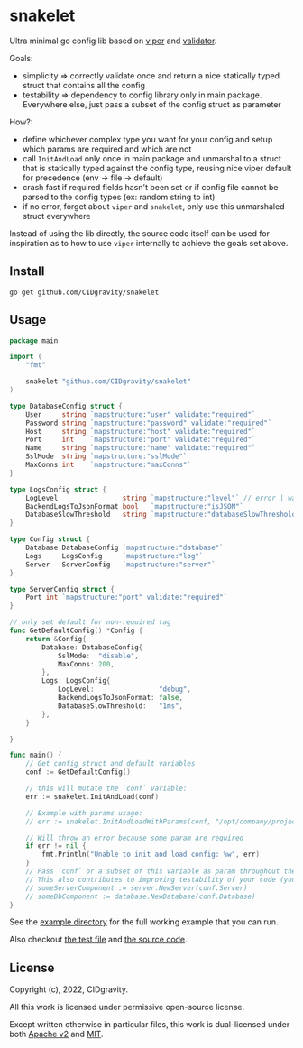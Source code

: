 # snakelet

Ultra minimal go config lib based on [viper](https://github.com/spf13/viper) and [validator](https://github.com/go-playground/validator).

Goals:
- simplicity => correctly validate once and return a nice statically typed struct that contains all the config
- testability => dependency to config library only in main package. Everywhere else, just pass a subset of the config struct as parameter

How?:
- define whichever complex type you want for your config and setup which params are required and which are not
- call `InitAndLoad` only once in main package and unmarshal to a struct that is statically typed against the config type, reusing nice viper default for precedence (env -> file -> default)
- crash fast if required fields hasn't been set or if config file cannot be parsed to the config types (ex: random string to int)
- if no error, forget about `viper` and `snakelet`, only use this unmarshaled struct everywhere

Instead of using the lib directly, the source code itself can be used for inspiration as to how to use `viper` internally to achieve the goals set above.

## Install

```
go get github.com/CIDgravity/snakelet
```

## Usage

```go
package main

import (
	"fmt"

	snakelet "github.com/CIDgravity/snakelet"
)

type DatabaseConfig struct {
	User     string `mapstructure:"user" validate:"required"`
	Password string `mapstructure:"password" validate:"required"`
	Host     string `mapstructure:"host" validate:"required"`
	Port     int    `mapstructure:"port" validate:"required"`
	Name     string `mapstructure:"name" validate:"required"`
	SslMode  string `mapstructure:"sslMode"`
	MaxConns int    `mapstructure:"maxConns"`
}

type LogsConfig struct {
	LogLevel                string `mapstructure:"level"` // error | warn | info - case insensitive
	BackendLogsToJsonFormat bool   `mapstructure:"isJSON"`
	DatabaseSlowThreshold   string `mapstructure:"databaseSlowThreshold"` // Value under which a query is considered slow. "1ms", "1s", etc - anything that's parsable by time.ParseDuration(interval).
}

type Config struct {
	Database DatabaseConfig `mapstructure:"database"`
	Logs     LogsConfig     `mapstructure:"log"`
	Server   ServerConfig   `mapstructure:"server"`
}

type ServerConfig struct {
	Port int `mapstructure:"port" validate:"required"`
}

// only set default for non-required tag
func GetDefaultConfig() *Config {
	return &Config{
		Database: DatabaseConfig{
			SslMode:  "disable",
			MaxConns: 200,
		},
		Logs: LogsConfig{
			LogLevel:                "debug",
			BackendLogsToJsonFormat: false,
			DatabaseSlowThreshold:   "1ms",
		},
	}

}

func main() {
	// Get config struct and default variables
	conf := GetDefaultConfig()

	// this will mutate the `conf` variable:
	err := snakelet.InitAndLoad(conf)

	// Example with params usage:
	// err := snakelet.InitAndLoadWithParams(conf, "/opt/company/project.yaml", "company-project")

	// Will throw an error because some param are required
	if err != nil {
		fmt.Println("Unable to init and load config: %w", err)
	}
	// Pass `conf` or a subset of this variable as param throughout the rest of the code so you don't have any dependency on snakelet or viper whatsoever.
	// This also contributes to improving testability of your code (you can code with pure funcitons):
	// someServerComponent := server.NewServer(conf.Server)
	// someDbComponent := database.NewDatabase(conf.Database)
}
```

See the [example directory](./example) for the full working example that you can run.

Also checkout [the test file](./config_test.go) and [the source code](./config.go).

## License

Copyright (c), 2022, CIDgravity.

All this work is licensed under permissive open-source license.

Except written otherwise in particular files, this work is dual-licensed under both [Apache v2](./LICENSE-APACHE) and [MIT](./LICENSE-MIT).
